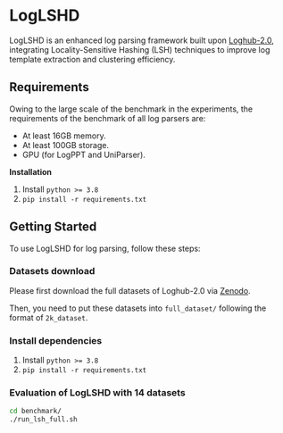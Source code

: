 # LogLSHD

LogLSHD is an enhanced log parsing framework built upon [Loghub-2.0](https://github.com/logpai/loghub-2.0), integrating Locality-Sensitive Hashing (LSH) techniques to improve log template extraction and clustering efficiency.


## Requirements

Owing to the large scale of the benchmark in the experiments, the requirements of the benchmark of all log parsers are:

- At least 16GB memory.
- At least 100GB storage.
- GPU (for LogPPT and UniParser).

**Installation**

1. Install ```python >= 3.8```
2. ```pip install -r requirements.txt```


## Getting Started

To use LogLSHD for log parsing, follow these steps:

### Datasets download

Please first download the full datasets of Loghub-2.0 via [Zenodo](https://zenodo.org/record/8275861).

Then, you need to put these datasets into `full_dataset/` following the format of `2k_dataset`.

### Install dependencies

1. Install ```python >= 3.8```
2. ```pip install -r requirements.txt```

### Evaluation of LogLSHD with 14 datasets


```bash
cd benchmark/
./run_lsh_full.sh
```
